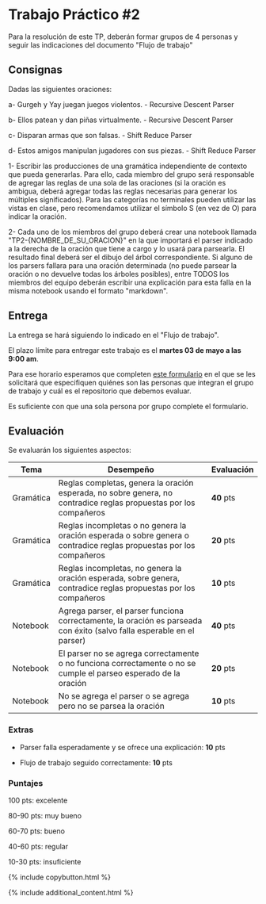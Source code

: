 # Trabajo Práctico #2

Para la resolución de este TP, deberán formar grupos de 4 personas y seguir las indicaciones del documento "Flujo de trabajo"

## Consignas

Dadas las siguientes oraciones:

a- Gurgeh y Yay juegan juegos violentos. - Recursive Descent Parser

b- Ellos patean y dan piñas virtualmente. - Recursive Descent Parser

c- Disparan armas que son falsas. - Shift Reduce Parser

d- Estos amigos manipulan jugadores con sus piezas. - Shift Reduce Parser

1- Escribir las producciones de una gramática independiente de contexto que pueda generarlas. Para ello, cada miembro del grupo será responsable de agregar las reglas de una sola de las oraciones (si la oración es ambigua, deberá agregar todas las reglas necesarias para generar los múltiples significados). Para las categorías no terminales pueden utilizar las vistas en clase, pero recomendamos utilizar el símbolo S (en vez de O) para indicar la oración.

2- Cada uno de los miembros del grupo deberá crear una notebook llamada "TP2-{NOMBRE_DE_SU_ORACION}" en la que importará el parser indicado a la derecha de la oración que tiene a cargo y lo usará para parsearla. El resultado final deberá ser el dibujo del árbol correspondiente. Si alguno de los parsers fallara para una oración determinada (no puede parsear la oración o no devuelve todas los árboles posibles), entre TODOS los miembros del equipo deberán escribir una explicación para esta falla en la misma notebook usando el formato "markdown".

## Entrega

La entrega se hará siguiendo lo indicado en el "Flujo de trabajo". 

El plazo límite para entregar este trabajo es el **martes 03 de mayo a las 9:00 am**.

Para ese horario esperamos que completen [este formulario](https://forms.gle/EHqi19bi48UgMth59) en el que se les solicitará que especifiquen quiénes son las personas que integran el grupo de trabajo y cuál es el repositorio que debemos evaluar.

Es suficiente con que una sola persona por grupo complete el formulario.

## Evaluación

Se evaluarán los siguientes aspectos:

| Tema | Desempeño | Evaluación |
|------|-----------|------------|
| Gramática | Reglas completas, genera la oración esperada, no sobre genera, no contradice reglas propuestas por los compañeros | **40** pts |
| Gramática | Reglas incompletas o no genera la oración esperada o sobre genera o contradice reglas propuestas por los compañeros | **20** pts |
|Gramática | Reglas incompletas, no genera la oración esperada, sobre genera, contradice reglas propuestas por los compañeros | **10** pts |
| Notebook | Agrega parser, el parser funciona correctamente, la oración es parseada con éxito (salvo falla esperable en el parser) | **40** pts |
| Notebook | El parser no se agrega correctamente o no funciona correctamente o no se cumple el parseo esperado de la oración | **20** pts |
| Notebook | No se agrega el parser o se agrega pero no se parsea la oración | **10** pts |

### Extras
- Parser falla esperadamente y se ofrece una explicación: **10** pts

- Flujo de trabajo seguido correctamente: **10** pts

### Puntajes

100 pts: excelente

80-90 pts: muy bueno

60-70 pts: bueno

40-60 pts: regular

10-30 pts: insuficiente


{% include copybutton.html %}

{% include additional_content.html %}
